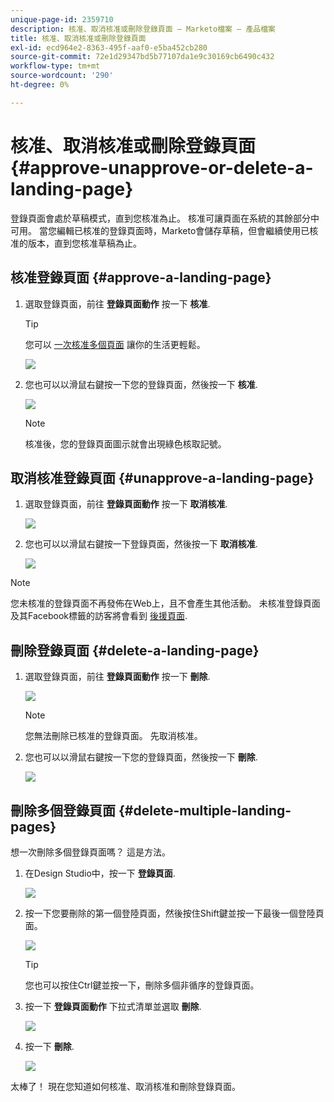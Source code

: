 ```yaml
---
unique-page-id: 2359710
description: 核准、取消核准或刪除登錄頁面 — Marketo檔案 — 產品檔案
title: 核准、取消核准或刪除登錄頁面
exl-id: ecd964e2-8363-495f-aaf0-e5ba452cb280
source-git-commit: 72e1d29347bd5b77107da1e9c30169cb6490c432
workflow-type: tm+mt
source-wordcount: '290'
ht-degree: 0%

---
```


# 核准、取消核准或刪除登錄頁面 {#approve-unapprove-or-delete-a-landing-page}

登錄頁面會處於草稿模式，直到您核准為止。 核准可讓頁面在系統的其餘部分中可用。 當您編輯已核准的登錄頁面時，Marketo會儲存草稿，但會繼續使用已核准的版本，直到您核准草稿為止。

## 核准登錄頁面 {#approve-a-landing-page}

1. 選取登錄頁面，前往 **登錄頁面動作** 按一下 **核准**.

   >[!TIP]
   >
   >您可以 [一次核准多個頁面](/help/marketo/product-docs/demand-generation/landing-pages/landing-page-actions/approve-multiple-landing-pages-at-once.md) 讓你的生活更輕鬆。

   ![](assets/image2014-9-16-15-3a28-3a22.png)

1. 您也可以以滑鼠右鍵按一下您的登錄頁面，然後按一下 **核准**.

   ![](assets/image2014-9-16-15-3a30-3a4.png)

   >[!NOTE]
   >
   >核准後，您的登錄頁面圖示就會出現綠色核取記號。

## 取消核准登錄頁面 {#unapprove-a-landing-page}

1. 選取登錄頁面，前往 **登錄頁面動作** 按一下 **取消核准**.

   ![](assets/image2014-9-16-15-3a31-3a8.png)

1. 您也可以以滑鼠右鍵按一下登錄頁面，然後按一下 **取消核准**.

   ![](assets/image2014-9-16-15-3a31-3a34.png)

>[!NOTE]
>
>您未核准的登錄頁面不再發佈在Web上，且不會產生其他活動。 未核准登錄頁面及其Facebook標籤的訪客將會看到 [後援頁面](/help/marketo/product-docs/administration/settings/set-a-fallback-page.md).

## 刪除登錄頁面 {#delete-a-landing-page}

1. 選取登錄頁面，前往 **登錄頁面動作** 按一下 **刪除**.

   ![](assets/image2014-9-16-15-3a49-3a59.png)

   >[!NOTE]
   >
   >您無法刪除已核准的登錄頁面。 先取消核准。

1. 您也可以以滑鼠右鍵按一下您的登錄頁面，然後按一下 **刪除**.

   ![](assets/image2014-9-16-15-3a50-3a40.png)

## 刪除多個登錄頁面 {#delete-multiple-landing-pages}

想一次刪除多個登錄頁面嗎？ 這是方法。

1. 在Design Studio中，按一下 **登錄頁面**.

   ![](assets/one.png)

1. 按一下您要刪除的第一個登陸頁面，然後按住Shift鍵並按一下最後一個登陸頁面。

   ![](assets/two.png)

   >[!TIP]
   >
   >您也可以按住Ctrl鍵並按一下，刪除多個非循序的登錄頁面。

1. 按一下 **登錄頁面動作** 下拉式清單並選取 **刪除**.

   ![](assets/three.png)

1. 按一下 **刪除**.

   ![](assets/four.png)

太棒了！ 現在您知道如何核准、取消核准和刪除登錄頁面。

